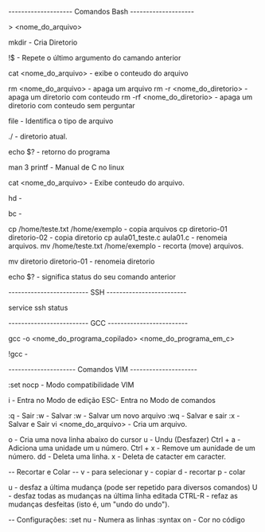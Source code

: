 --------------------  Comandos Bash --------------------

\> <nome_do_arquivo>

mkdir - Cria Diretorio

!$ - Repete o último argumento do camando anterior

cat <nome_do_arquivo> - exibe o conteudo do arquivo

rm <nome_do_arquivo> - apaga um arquivo
rm -r <nome_do_diretorio> - apaga um diretorio com conteudo
rm -rf <nome_do_diretorio> - apaga um diretorio com conteudo sem perguntar

file - Identifica o tipo de arquivo

./ - diretorio atual.

echo $? - retorno do programa 

man 3 printf - Manual de C no linux

cat <nome_do_arquivo> - Exibe conteudo do arquivo.

hd -

bc - 

cp /home/teste.txt /home/exemplo - copia arquivos
cp diretorio-01 diretorio-02 - copia diretorio
cp aula01_teste.c aula01.c - renomeia arquivos.
mv /home/teste.txt /home/exemplo - recorta (move) arquivos.

mv diretorio diretorio-01 - renomeia diretorio

echo $? - significa status do seu comando anterior

------------------------- SSH -------------------------

service ssh status

------------------------- GCC -------------------------

gcc -o <nome_do_programa_copilado> <nome_do_programa_em_c>

!gcc - 

--------------------- Comandos VIM ---------------------

:set nocp - Modo compatibilidade VIM

i - Entra no Modo de edição
ESC- Entra no Modo de comandos

:q - Sair
:w - Salvar
:w <Nome do arquivo> - Salvar um novo arquivo
:wq - Salvar e sair
:x  - Salvar e Sair
vi <nome_do_arquivo> - Cria um arquivo.


o - Cria uma nova linha abaixo do cursor
u - Undu (Desfazer)
Ctrl + a - Adiciona uma unidade um u número.
Ctrl + x - Remove um aunidade de um número.
dd - Deleta uma linha.
x - Deleta de catacter em caracter.

-- Recortar e Colar --
v - para selecionar
y - copiar
d - recortar
p - colar


u - desfaz a última mudança (pode ser repetido para diversos comandos)
U - desfaz todas as mudanças na última linha editada
CTRL-R - refaz as mudanças desfeitas (isto é, um "undo do undo").

-- Configurações:
:set nu - Numera as linhas
:syntax on - Cor no código

